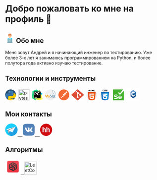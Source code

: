 # Добро пожаловать ко мне на профиль 👋


## <img src = "https://github.com/flamefks/flamefks/blob/master/assets/free-icon-computer-worker-8859860.png" width="30" height = "30">  Обо мне
Меня зовут Андрей и я начинающий инженер по тестированию. Уже более 3-х лет я занимаюсь программированием на Python, и более полутора года активно изучаю тестирование. 
## Технологии и инструменты
<div class="technologies">
<img src="https://github.com/flamefks/flamefks/blob/master/assets/python.png" width="35" height="35" title="python"/>&nbsp;
<img src="https://github.com/pytest-dev/design/blob/master/pytest_logo/pytest_logo.svg" width="35" height="35" title="pytest"/>&nbsp;
<img src="https://github.com/flamefks/flamefks/blob/master/assets/pycharm-seeklogo.com.svg" width="35" height="35" title="pycharm"/>&nbsp;
<img src="https://github.com/flamefks/flamefks/blob/master/assets/mysql.png" width="35" height="35" title="mysql"/>&nbsp;
<img src="https://github.com/flamefks/flamefks/blob/master/assets/postman.svg" width="35" height="35" title="postman"/>&nbsp;
<img src="https://github.com/flamefks/flamefks/blob/master/assets/git-seeklogo.com.svg" width="40" height="35" title="git"/>&nbsp;
<img src="https://github.com/flamefks/flamefks/blob/master/assets/html-5.png" width="35" height="35" title="html5"/>&nbsp;
<img src="https://github.com/flamefks/flamefks/blob/master/assets/css.png" width="35" height="35" title="css"/>&nbsp;
<img src="https://github.com/flamefks/flamefks/blob/master/assets/Selenium_Logo.png" width="35" height="35" title="selenium"/>&nbsp;
<img src="https://github.com/flamefks/flamefks/blob/master/assets/C%2B%2B-Logo.wine.svg" width="45" height="40" title="C++"/>&nbsp;
</div>

## Мои контакты
<div class="Contacts">
<a href="https://t.me/Flamingfks">
<img src="https://github.com/flamefks/flamefks/blob/master/assets/paper-plane.png" width="40" height="40" title="Telegram"/>&nbsp;&nbsp;&nbsp;
</a>
<a href="https://vk.com/id208910289">
<img src="https://github.com/flamefks/flamefks/blob/master/assets/vk-1-logo-svgrepo-com.svg" width="40" height="40" title="Vk"/>&nbsp;&nbsp;&nbsp;
</a>
<a href="https://spb.hh.ru/resume/e69ecfc1ff0bf1e9a60039ed1f575953356273">
<img src="https://github.com/flamefks/flamefks/blob/master/assets/hh.png" width="40" height="40" title="hh.ru"/>
</a>
</div>

## Алгоритмы
<div class = "Algorithms">
<a href="https://www.codewars.com/users/flame_fks">
<img src="https://github.com/flamefks/flamefks/blob/master/assets/icons8-codewars-48.png" width="50" height="50" title="CodeWars"/>&nbsp&nbsp;
</a>
<a href="https://leetcode.com/flaming_fks/">
<img src="https://asset.brandfetch.io/id8BaDflDb/idMTJ6fnty.png" width="40" height="41" title="LeetCode" />
</a>

</div>